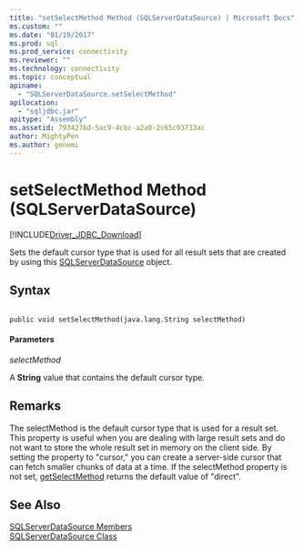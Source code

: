 ```yaml
---
title: "setSelectMethod Method (SQLServerDataSource) | Microsoft Docs"
ms.custom: ""
ms.date: "01/19/2017"
ms.prod: sql
ms.prod_service: connectivity
ms.reviewer: ""
ms.technology: connectivity
ms.topic: conceptual
apiname: 
  - "SQLServerDataSource.setSelectMethod"
apilocation: 
  - "sqljdbc.jar"
apitype: "Assembly"
ms.assetid: 7934276d-5ac9-4cbc-a2a0-2c65c93733ac
author: MightyPen
ms.author: genemi
---
```

# setSelectMethod Method (SQLServerDataSource)
[!INCLUDE[Driver_JDBC_Download](../../../includes/driver_jdbc_download.md)]

  Sets the default cursor type that is used for all result sets that are created by using this [SQLServerDataSource](../../../connect/jdbc/reference/sqlserverdatasource-class.md) object.  
  
## Syntax  
  
```  
  
public void setSelectMethod(java.lang.String selectMethod)  
```  
  
#### Parameters  
 *selectMethod*  
  
 A **String** value that contains the default cursor type.  
  
## Remarks  
 The selectMethod is the default cursor type that is used for a result set. This property is useful when you are dealing with large result sets and do not want to store the whole result set in memory on the client side. By setting the property to "cursor," you can create a server-side cursor that can fetch smaller chunks of data at a time. If the selectMethod property is not set, [getSelectMethod](../../../connect/jdbc/reference/getselectmethod-method-sqlserverdatasource.md) returns the default value of "direct".  
  
## See Also  
 [SQLServerDataSource Members](../../../connect/jdbc/reference/sqlserverdatasource-members.md)   
 [SQLServerDataSource Class](../../../connect/jdbc/reference/sqlserverdatasource-class.md)  
  
  
